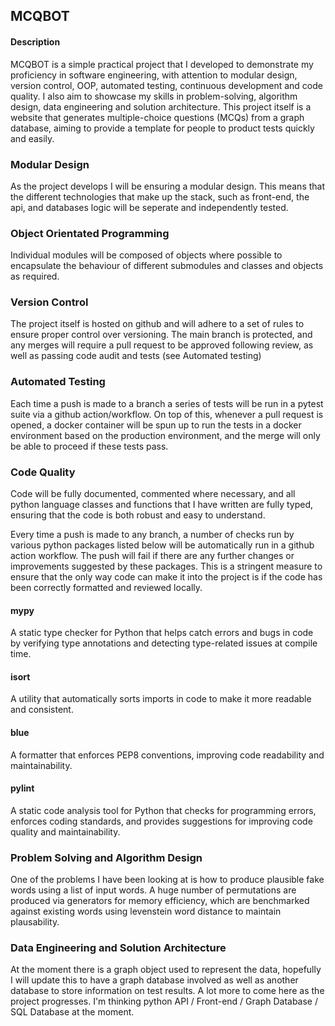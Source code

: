 ## MCQBOT

#### Description

MCQBOT is a simple practical project that I developed to demonstrate my proficiency in software engineering, with attention to modular design, version control, OOP, automated testing, continuous development and code quality. I also aim to showcase my skills in problem-solving, algorithm design, data engineering and solution architecture. This project itself is a website that generates multiple-choice questions (MCQs) from a graph database, aiming to provide a template for people to product tests quickly and easily. 

### Modular Design

As the project develops I will be ensuring a modular design. This means that the different technologies that make up the stack, such as front-end, the api, and databases logic will be seperate and independently tested.

### Object Orientated Programming

Individual modules will be composed of objects where possible to encapsulate the behaviour of different submodules and classes and objects as required.

### Version Control

The project itself is hosted on github and will adhere to a set of rules to ensure proper control over versioning. The main branch is protected, and any merges will require a pull request to be approved following review, as well as passing code audit and tests (see Automated testing)

### Automated Testing

Each time a push is made to a branch a series of tests will be run in a pytest suite via a github action/workflow. On top of this, whenever a pull request is opened, a docker container will be spun up to run the tests in a docker environment based on the production environment, and the merge will only be able to proceed if these tests pass.

### Code Quality

Code will be fully documented, commented where necessary, and all python language classes and functions that I have written are fully typed, ensuring that the code is both robust and easy to understand.

Every time a push is made to any branch, a number of checks run by various python packages listed below will be automatically run in a github action workflow.  The push will fail if there are any further changes or improvements suggested by these packages. This is a stringent measure to ensure that the only way code can make it into the project is if the code has been correctly formatted and reviewed locally.

#### mypy
A static type checker for Python that helps catch errors and bugs in code by verifying type annotations and detecting type-related issues at compile time.

#### isort
A utility that automatically sorts imports in code to make it more readable and consistent.

#### blue
A formatter that enforces PEP8 conventions, improving code readability and maintainability.

#### pylint
A static code analysis tool for Python that checks for programming errors, enforces coding standards, and provides suggestions for improving code quality and maintainability.


### Problem Solving and Algorithm Design

One of the problems I have been looking at is how to produce plausible fake words using a list of input words. A huge number of permutations are produced via generators for memory efficiency, which are benchmarked against existing words using levenstein word distance to maintain plausability.

### Data Engineering and Solution Architecture

At the moment there is a graph object used to represent the data, hopefully I will update this to have a graph database involved as well as another database to store information on test results. A lot more to come here as the project progresses.
I'm thinking python API / Front-end / Graph Database / SQL Database at the moment.
